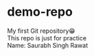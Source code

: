 # demo-repo
My first Git repository😁
<br>
This repo is just for practice
<br>
Name: Saurabh Singh Rawat
